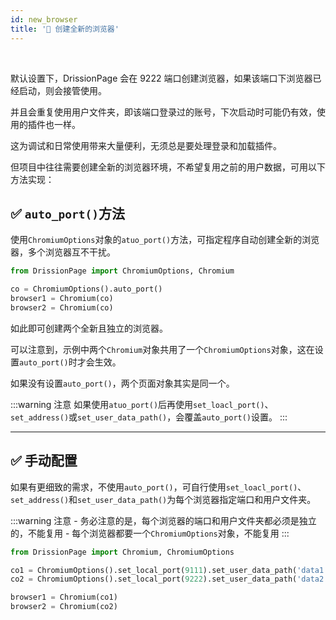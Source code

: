 ```yaml
---
id: new_browser
title: '🥦 创建全新的浏览器'
---
```


<div class="wwads-cn wwads-horizontal" data-id="317"></div><br/>

默认设置下，DrissionPage 会在 9222 端口创建浏览器，如果该端口下浏览器已经启动，则会接管使用。

并且会重复使用用户文件夹，即该端口登录过的账号，下次启动时可能仍有效，使用的插件也一样。

这为调试和日常使用带来大量便利，无须总是要处理登录和加载插件。

但项目中往往需要创建全新的浏览器环境，不希望复用之前的用户数据，可用以下方法实现：

## ✅️️ `auto_port()`方法

使用`ChromiumOptions`对象的`atuo_port()`方法，可指定程序自动创建全新的浏览器，多个浏览器互不干扰。

```python
from DrissionPage import ChromiumOptions, Chromium

co = ChromiumOptions().auto_port()
browser1 = Chromium(co)
browser2 = Chromium(co)
```

如此即可创建两个全新且独立的浏览器。

可以注意到，示例中两个`Chromium`对象共用了一个`ChromiumOptions`对象，这在设置`auto_port()`时才会生效。

如果没有设置`auto_port()`，两个页面对象其实是同一个。

:::warning 注意
    如果使用`atuo_port()`后再使用`set_loacl_port()`、`set_address()`或`set_user_data_path()`，会覆盖`auto_port()`设置。
:::

---

## ✅️️ 手动配置

如果有更细致的需求，不使用`auto_port()`，可自行使用`set_loacl_port()`、`set_address()`和`set_user_data_path()`为每个浏览器指定端口和用户文件夹。

:::warning 注意
    - 务必注意的是，每个浏览器的端口和用户文件夹都必须是独立的，不能复用
    - 每个浏览器都要一个`ChromiumOptions`对象，不能复用
:::

```python
from DrissionPage import Chromium, ChromiumOptions

co1 = ChromiumOptions().set_local_port(9111).set_user_data_path('data1')
co2 = ChromiumOptions().set_local_port(9222).set_user_data_path('data2')

browser1 = Chromium(co1)
browser2 = Chromium(co2)
```
